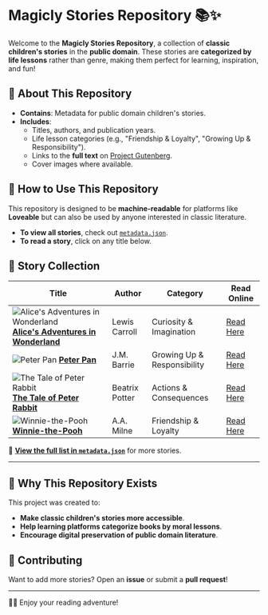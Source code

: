 # Magicly Stories Repository 📚✨

Welcome to the **Magicly Stories Repository**, a collection of **classic children's stories** in the **public domain**. These stories are **categorized by life lessons** rather than genre, making them perfect for learning, inspiration, and fun!

## 📖 About This Repository
- **Contains**: Metadata for public domain children's stories.
- **Includes**:
  - Titles, authors, and publication years.
  - Life lesson categories (e.g., "Friendship & Loyalty", "Growing Up & Responsibility").
  - Links to the **full text** on [Project Gutenberg](https://www.gutenberg.org).
  - Cover images where available.

## 📂 How to Use This Repository
This repository is designed to be **machine-readable** for platforms like **Loveable** but can also be used by anyone interested in classic literature.

- **To view all stories**, check out [`metadata.json`](./metadata.json).
- **To read a story**, click on any title below.

## 📜 Story Collection

| Title | Author | Category | Read Online |
|-------|--------|------------|------------|
| ![Alice's Adventures in Wonderland](https://www.gutenberg.org/files/11/11-h/images/cover.jpg) **[Alice's Adventures in Wonderland](https://www.gutenberg.org/files/11/11-h/11-h.htm)** | Lewis Carroll | Curiosity & Imagination | [Read Here](https://www.gutenberg.org/files/11/11-h/11-h.htm) |
| ![Peter Pan](https://www.gutenberg.org/files/16/16-h/images/cover.jpg) **[Peter Pan](https://www.gutenberg.org/files/16/16-h/16-h.htm)** | J.M. Barrie | Growing Up & Responsibility | [Read Here](https://www.gutenberg.org/files/16/16-h/16-h.htm) |
| ![The Tale of Peter Rabbit](https://www.gutenberg.org/files/14838/14838-h/images/cover.jpg) **[The Tale of Peter Rabbit](https://www.gutenberg.org/files/14838/14838-h/14838-h.htm)** | Beatrix Potter | Actions & Consequences | [Read Here](https://www.gutenberg.org/files/14838/14838-h/14838-h.htm) |
| ![Winnie-the-Pooh](https://www.gutenberg.org/files/67098/67098-h/images/cover.jpg) **[Winnie-the-Pooh](https://www.gutenberg.org/files/67098/67098-h/67098-h.htm)** | A.A. Milne | Friendship & Loyalty | [Read Here](https://www.gutenberg.org/files/67098/67098-h/67098-h.htm) |

🔗 **[View the full list in `metadata.json`](./metadata.json)** for more stories.

---

## 🎯 Why This Repository Exists
This project was created to:
- **Make classic children's stories more accessible**.
- **Help learning platforms categorize books by moral lessons**.
- **Encourage digital preservation of public domain literature**.

## 🚀 Contributing
Want to add more stories? Open an **issue** or submit a **pull request**!  

---

🎩✨ Enjoy your reading adventure!
